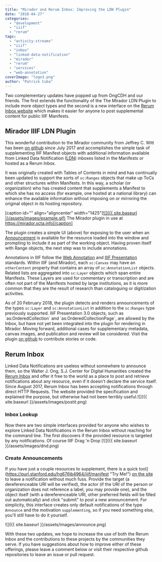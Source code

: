 ```yaml
---
title: "Mirador and Rerum Inbox: Improving the LDN Plugin"
date: "2018-04-27"
categories: 
  - "development"
  - "iiif"
  - "rerum"
tags: 
  - "activity-streams"
  - "iiif"
  - "inbox"
  - "linked-data-notification"
  - "mirador"
  - "rerum"
  - "services"
  - "web-annotation"
coverImage: "logo3.png"
author: "Patrick Cuba"
---
```


Two complementary updates have popped up from OngCDH and our friends. The first extends the functionality of the The Mirador LDN Plugin to include more object types and the second is a new interface on the [Rerum Inbox website](http://inbox-docs.rerum.io) which makes it easier for anyone to post supplemental content for public IIIF Manifests.

## Mirador IIIF LDN Plugin

This wonderful contribution to the Mirador community from Jeffrey C. Witt has been [on github](https://github.com/jeffreycwitt/mirador-ldn-plugin) since July 2017 and accomplishes the simple task of supplementing IIIF Manifest objects with additional information available from Linked Data Notification ([LDN](https://www.w3.org/TR/ldn/)) inboxes listed in the Manifests or hosted as a Rerum Inbox.

It was originally created with Tables of Contents in mind and has continually been updated to support the sorts of `sc:Ranges` objects that make up ToCs and other structures within Manifests. In this way, a scholar (or organization) who has created content that supplements a Manifest to which she has no access (for example, one hosted at a national library) can enhance the available information without imposing on or mirroring the original object in its hosting repository.

[caption id="" align="aligncenter" width="1425"][![]({{ site.baseurl }}/assets/images/example.gif)](https://mirador.scta.info) The Mirador plugin in use at https://mirador.scta.info[/caption]

The plugin creates a simple UI (above) for exposing to the user when an [Announcement](https://www.w3.org/ns/ldp) is available for the resource loaded into the window and prompting to include it as part of the working object. Having proven itself with Range objects, the next step was to include annotations.

Annotations in IIIF follow the [Web Annotation](https://www.w3.org/TR/annotation-model/) and [IIIF Presentation](http://iiif.io/api/presentation/2.1/) standards. Within IIIF (and Mirador), each `sc:Canvas` may have an `otherContent` property that contains an array of `sc:AnnotationList` objects. Related lists are aggregated into `sc:Layer` objects which span entire Manifests. These Layers are used for commentary or transcription and are often not part of the Manifests hosted by large institutions, as it is more common that they are the result of research than cataloguing or digitization activities.

As of 20 February 2018, the plugin detects and renders announcements of the types `sc:Layer` and `sc:AnnotationList` in addition to the `sc:Ranges` type previously supported. IIIF Presentation 3.0 objects, such as \`as:OrderedCollection\` and  \`as:OrderedCollectionPage\`, are allowed by the Inbox, but have not yet been integrated into the plugin for rendering in Mirador. Moving forward, additional cases for supplementary metadata, canvas images, and publication and review will be considered. Visit the plugin [on github](https://github.com/jeffreycwitt/mirador-ldn-plugin) to contribute stories or code.

## Rerum Inbox

Linked Data Notifications are useless without somewhere to announce them, so the Walter J. Ong, S.J. Center for Digital Humanities created the [Rerum Inbox](http://inbox-docs.rerum.io) and offer it free to the world as a place to post and retrieve notifications about any resource, even if it doesn't declare the service itself. Since August 2017, Rerum Inbox has been accepting notifications through direct HTTP Requests. The website provided the specification and explained the purpose, but otherwise had not been terribly useful.![]({{ site.baseurl }}/assets/images/postit.png)

### Inbox Lookup

Now there are two simple interfaces provided for anyone who wishes to explore Linked Data Notifications in the Rerum Inbox without reaching for the command line. The first discovers if the provided resource is targeted by any notifications. Of course IIIF Drag 'n Drop [![]({{ site.baseurl }}/assets/images/dnd.png)

### Create Announcements

If you have just a couple resources to supplement, there is a quick tool](https://purl.stanford.edu/hg676jb4964/iiif/manifest "Try Me!") [on the site](https://centerfordigitalhumanities.github.io/inbox-docs/#!/postit) to leave a notification without much fuss. Provide the target (a dereferenceable URI will be verified), the actor (if the URI of the person or organization does not reference a label, you may provide one), and the object itself (with a dereferenceable URI, other preferred fields will be filled out automatically) and click "submit" to post a new announcement. For simplicity, this interface creates only default notifications of the type `Announce` and the motivation `supplementing`, so if you need something else, you'll still have to do it yourself.

![]({{ site.baseurl }}/assets/images/announce.png)

With these two updates, we hope to increase the use of both the Rerum Inbox and the contributions to these projects by the communities they serve. If you have suggestions about how to improve either of these offerings, please leave a comment below or visit their respective github repositories to leave an issue or pull request.
